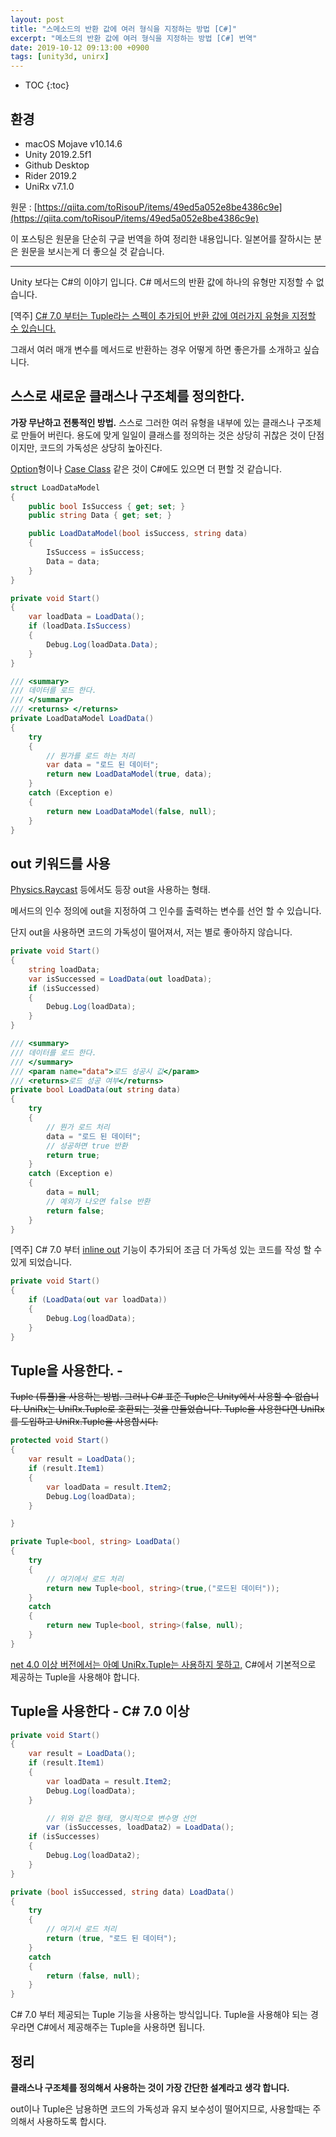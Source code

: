 ```yaml
---
layout: post
title: "스메소드의 반환 값에 여러 형식을 지정하는 방법 [C#]"
excerpt: "메소드의 반환 값에 여러 형식을 지정하는 방법 [C#] 번역"
date: 2019-10-12 09:13:00 +0900
tags: [unity3d, unirx]
---
```

* TOC
{:toc}

## 환경

- macOS Mojave v10.14.6
- Unity 2019.2.5f1
- Github Desktop
- Rider 2019.2
- UniRx v7.1.0

원문 : [https://qiita.com/toRisouP/items/49ed5a052e8be4386c9e](https://qiita.com/toRisouP/items/49ed5a052e8be4386c9e)

이 포스팅은 원문을 단순히 구글 번역을 하여 정리한 내용입니다. 일본어를 잘하시는 분은 원문을 보시는게 더 좋으실 것 같습니다. 

---

Unity 보다는 C#의 이야기 입니다. C# 메서드의 반환 값에 하나의 유형만 지정할 수 없습니다.

[역주] [C# 7.0 부터는 Tuple라는 스펙이 추가되어 반환 값에 여러가지 유형을 지정할 수 있습니다.](https://docs.microsoft.com/ko-kr/dotnet/csharp/tuples)

그래서 여러 매개 변수를 메서드로 반환하는 경우 어떻게 하면 좋은가를 소개하고 싶습니다.

## 스스로 새로운 클래스나 구조체를 정의한다.

**가장 무난하고 전통적인 방법.** 스스로 그러한 여러 유형을 내부에 있는 클래스나 구조체로 만들어 버린다. 용도에 맞게 일일이 클래스를 정의하는 것은 상당히 귀찮은 것이 단점이지만, 코드의 가독성은 상당히 높아진다.

[Option](https://www.scala-lang.org/api/2.9.1/scala/Option.html)형이나 [Case Class](https://docs.scala-lang.org/ko/tutorials/tour/case-classes.html.html) 같은 것이 C#에도 있으면 더 편할 것 같습니다.

```cs
struct LoadDataModel
{
    public bool IsSuccess { get; set; }
    public string Data { get; set; }

    public LoadDataModel(bool isSuccess, string data)
    {
        IsSuccess = isSuccess;
        Data = data;
    }
}

private void Start()
{
    var loadData = LoadData();
    if (loadData.IsSuccess)
    {
        Debug.Log(loadData.Data);
    }
}

/// <summary>
/// 데이터를 로드 한다.
/// </summary>
/// <returns> </returns>
private LoadDataModel LoadData()
{
    try
    {
        // 뭔가를 로드 하는 처리
        var data = "로드 된 데이터";
        return new LoadDataModel(true, data);
    }
    catch (Exception e)
    {
        return new LoadDataModel(false, null);
    }
}
```

## out 키워드를 사용

[Physics.Raycast](https://docs.unity3d.com/kr/current/ScriptReference/Physics.Raycast.html) 등에서도 등장 out을 사용하는 형태.

메서드의 인수 정의에 out을 지정하여 그 인수를 출력하는 변수를 선언 할 수 있습니다.

단지 out을 사용하면 코드의 가독성이 떨어져서, 저는 별로 좋아하지 않습니다.

```cs
private void Start()
{
    string loadData;
    var isSuccessed = LoadData(out loadData);
    if (isSuccessed)
    {
        Debug.Log(loadData);
    }
}

/// <summary>
/// 데이터를 로드 한다.
/// </summary>
/// <param name="data">로드 성공시 값</param>
/// <returns>로드 성공 여부</returns>
private bool LoadData(out string data)
{
    try
    {
        // 뭔가 로드 처리
        data = "로드 된 데이터";
        // 성공하면 true 반환
        return true;
    }
    catch (Exception e)
    {
        data = null;
        // 예외가 나오면 false 반환
        return false;
    }
}
```

[역주] C# 7.0 부터 [inline out](https://docs.microsoft.com/ko-kr/dotnet/csharp/whats-new/csharp-7#out-variables) 기능이 추가되어 조금 더 가독성 있는 코드를 작성 할 수 있게 되었습니다.

```cs
private void Start()
{
    if (LoadData(out var loadData))
    {
        Debug.Log(loadData);
    }
}
```

## Tuple을 사용한다. -

~~Tuple (튜플)을 사용하는 방법. 그러나 C# 표준 Tuple은 Unity에서 사용할 수 없습니다. UniRx는 UniRx.Tuple로 호환되는 것을 만들었습니다. Tuple을 사용한다면 UniRx를 도입하고 UniRx.Tuple을 사용합시다.~~

```cs
protected void Start()
{
    var result = LoadData();
    if (result.Item1)
    {
        var loadData = result.Item2;
        Debug.Log(loadData);
    }

}

private Tuple<bool, string> LoadData()
{
    try
    {
        // 여기에서 로드 처리
        return new Tuple<bool, string>(true,("로드된 데이터"));
    }
    catch
    {
        return new Tuple<bool, string>(false, null);
    }
}
```

[net 4.0 이상 버전에서는 아예 UniRx.Tuple는 사용하지 못하고,](https://github.com/neuecc/UniRx/blob/7.1.0/Assets/Plugins/UniRx/Scripts/System/Tuple.cs#L7) C#에서 기본적으로 제공하는 Tuple을 사용해야 합니다.

## Tuple을 사용한다 - C# 7.0 이상

```cs
private void Start()
{
    var result = LoadData();
    if (result.Item1)
    {
        var loadData = result.Item2;
        Debug.Log(loadData);
    }

        // 위와 같은 형태, 명시적으로 변수명 선언
        var (isSuccesses, loadData2) = LoadData();
    if (isSuccesses)
    {
        Debug.Log(loadData2);
    }
}

private (bool isSuccessed, string data) LoadData()
{
    try 
    { 
        // 여기서 로드 처리
        return (true, "로드 된 데이터");
    } 
    catch 
    { 
        return (false, null);
    }
}
```

C# 7.0 부터 제공되는 Tuple 기능을 사용하는 방식입니다. Tuple을 사용해야 되는 경우라면 C#에서 제공해주는 Tuple을 사용하면 됩니다.

## 정리

**클래스나 구조체를 정의해서 사용하는 것이 가장 간단한 설계라고 생각 합니다.**

out이나 Tuple은 남용하면 코드의 가독성과 유지 보수성이 떨어지므로, 사용할때는 주의해서 사용하도록 합시다.